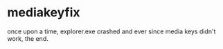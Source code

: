 # mediakeyfix
once upon a time, explorer.exe crashed and ever since media keys didn't work, the end.
